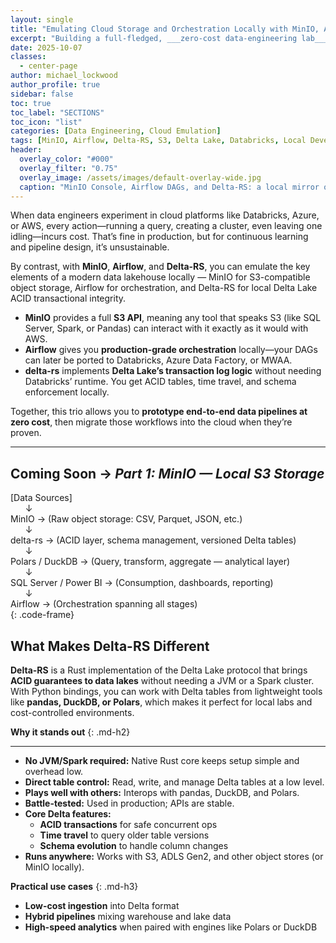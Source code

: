 ```yaml
---
layout: single
title: "Emulating Cloud Storage and Orchestration Locally with MinIO, Airflow, and Delta-RS"
excerpt: "Building a full-fledged, ___zero-cost data-engineering lab___ using MinIO for S3 storage, Airflow for orchestration, and Delta-RS for ACID transactional integrity in local Delta Lake tables."
date: 2025-10-07
classes:
  - center-page
author: michael_lockwood
author_profile: true
sidebar: false
toc: true
toc_label: "SECTIONS"
toc_icon: "list"
categories: [Data Engineering, Cloud Emulation]
tags: [MinIO, Airflow, Delta-RS, S3, Delta Lake, Databricks, Local Development]
header:
  overlay_color: "#000"
  overlay_filter: "0.75"
  overlay_image: /assets/images/default-overlay-wide.jpg 
  caption: "MinIO Console, Airflow DAGs, and Delta-RS: a local mirror of modern cloud data stacks"
---
```


When data engineers experiment in cloud platforms like Databricks, Azure, or AWS, every action—running a query, creating a cluster, even leaving one idling—incurs cost. That’s fine in production, but for continuous learning and pipeline design, it’s unsustainable.

By contrast, with **MinIO**, **Airflow**, and **Delta-RS**, you can emulate the key elements of a modern data lakehouse locally — MinIO for S3-compatible object storage, Airflow for orchestration, and Delta-RS for local Delta Lake ACID transactional integrity.

- **MinIO** provides a full **S3 API**, meaning any tool that speaks S3 (like SQL Server, Spark, or Pandas) can interact with it exactly as it would with AWS.  
- **Airflow** gives you **production-grade orchestration** locally&mdash;your DAGs can later be ported to Databricks, Azure Data Factory, or MWAA.  
- **delta-rs** implements **Delta Lake’s transaction log logic** without needing Databricks’ runtime. You get ACID tables, time travel, and schema enforcement locally.

Together, this trio allows you to **prototype end-to-end data pipelines at zero cost**, then migrate those workflows into the cloud when they’re proven.

---

## Coming Soon → *Part 1: MinIO — Local S3 Storage*

[Data Sources]  
 &nbsp;&nbsp;&nbsp;&nbsp;&nbsp;&nbsp;↓  
 MinIO  →  (Raw object storage: CSV, Parquet, JSON, etc.)  
 &nbsp;&nbsp;&nbsp;&nbsp;&nbsp;&nbsp;↓  
 delta-rs  →  (ACID layer, schema management, versioned Delta tables)  
 &nbsp;&nbsp;&nbsp;&nbsp;&nbsp;&nbsp;↓  
 Polars / DuckDB  →  (Query, transform, aggregate — analytical layer)  
 &nbsp;&nbsp;&nbsp;&nbsp;&nbsp;&nbsp;↓  
 SQL Server / Power BI  →  (Consumption, dashboards, reporting)  
 &nbsp;&nbsp;&nbsp;&nbsp;&nbsp;&nbsp;↓  
 Airflow  →  (Orchestration spanning all stages)  
{: .code-frame}

## What Makes Delta-RS Different

**Delta-RS** is a Rust implementation of the Delta Lake protocol that brings **ACID guarantees to data lakes** without needing a JVM or a Spark cluster. With Python bindings, you can work with Delta tables from lightweight tools like **pandas, DuckDB, or Polars**, which makes it perfect for local labs and cost-controlled environments.

**Why it stands out**
{: .md-h2}

---

- **No JVM/Spark required:** Native Rust core keeps setup simple and overhead low.
- **Direct table control:** Read, write, and manage Delta tables at a low level.
- **Plays well with others:** Interops with pandas, DuckDB, and Polars.
- **Battle-tested:** Used in production; APIs are stable.
- **Core Delta features:**  
  - **ACID transactions** for safe concurrent ops  
  - **Time travel** to query older table versions  
  - **Schema evolution** to handle column changes
- **Runs anywhere:** Works with S3, ADLS Gen2, and other object stores (or MinIO locally).

**Practical use cases**
{: .md-h3}
- **Low-cost ingestion** into Delta format
- **Hybrid pipelines** mixing warehouse and lake data
- **High-speed analytics** when paired with engines like Polars or DuckDB

